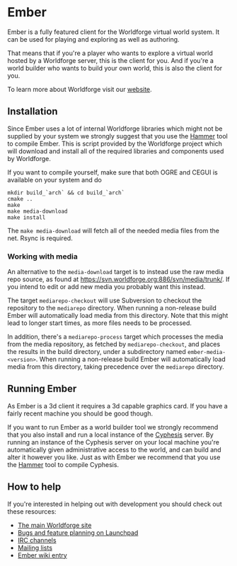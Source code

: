# Ember

Ember is a fully featured client for the Worldforge virtual world system.
It can be used for playing and exploring as well as authoring.

That means that if you're a player who wants to explore a virtual world hosted by a Worldforge server, this is the client for you.
And if you're a world builder who wants to build your own world, this is also the client for you.

To learn more about Worldforge visit our [website](http://worldforge.org/ "The main Worldforge site").

## Installation

Since Ember uses a lot of internal Worldforge libraries which might not be supplied by your system we strongly suggest that you use the [Hammer](http://wiki.worldforge.org/wiki/Hammer_Script "The Hammer script") tool to compile Ember.
This is script provided by the Worldforge project which will download and install all of the required libraries and components used by Worldforge.

If you want to compile yourself, make sure that both OGRE and CEGUI is available on your system and do
```
mkdir build_`arch` && cd build_`arch`
cmake ..
make
make media-download
make install
```

The ```make media-download``` will fetch all of the needed media files from the net. Rsync is required.

### Working with media

An alternative to the ```media-download``` target is to instead use the raw media repo source, as found at https://svn.worldforge.org:886/svn/media/trunk/. If you intend to edit or add new media you probably want this instead.

The target ```mediarepo-checkout``` will use Subversion to checkout the repository to the ```mediarepo``` directory. When running a non-release build Ember will automatically load media from this directory.
Note that this might lead to longer start times, as more files needs to be processed.

In addition, there's a ```mediarepo-process``` target which processes the media from the media repository, as fetched by ```mediarepo-checkout```, and places the results in the build directory, under a subdirectory named ```ember-media-<version>```.
When running a non-release build Ember will automatically load media from this directory, taking precedence over the ```mediarepo``` directory.  

## Running Ember

As Ember is a 3d client it requires a 3d capable graphics card. If you have a fairly recent machine you should be good though.

If you want to run Ember as a world builder tool we strongly recommend that you also install and run a local instance of the [Cyphesis](https://github.com/worldforge/cyphesis "Cyphesis server") server.
By running an instance of the Cyphesis server on your local machine you're automatically given administrative access to the world, and can build and alter it however you like.
Just as with Ember we recommend that you use the [Hammer](http://wiki.worldforge.org/wiki/Hammer_Script "The Hammer script") tool to compile Cyphesis.

## How to help

If you're interested in helping out with development you should check out these resources:

* [The main Worldforge site](http://worldforge.org/ "The main Worldforge site")
* [Bugs and feature planning on Launchpad](https://launchpad.net/ember "Ember Launchpad entry")
* [IRC channels](http://worldforge.org/doc/irc "IRC channels")
* [Mailing lists](http://mail.worldforge.org/lists/listinfo/ "Mailing lists")
* [Ember wiki entry](http://wiki.worldforge.org/wiki/Ember "Ember wiki entry")
